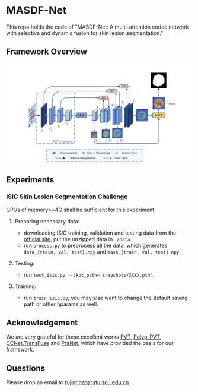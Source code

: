 # MASDF-Net
This repo holds the code of "MASDF-Net: A multi-attention codec network with selective and dynamic fusion for skin lesion segmentation."



## Framework Overview
<p align="center">
    <img src="imgs/model.png"/> <br />
</p>



## Experiments

### ISIC Skin Lesion Segmentation Challenge
GPUs of memory>=4G shall be sufficient for this experiment. 

1. Preparing necessary data:
	+ downloading ISIC training, validation and testing data from the [official site](https://challenge.isic-archive.com/data), put the unzipped data in `./data`.
	+ run `process.py` to preprocess all the data, which generates `data_{train, val, test}.npy` and `mask_{train, val, test}.npy`.

2. Testing:
	+ run `test_isic.py --ckpt_path='snapshots/XXXX.pth'`.

3. Training:
	+ run `train_isic.py`; you may also want to change the default saving path or other hparams as well.


## Acknowledgement
We are very grateful for these excellent works [PVT](https://github.com/whai362/PVT), [Polyp-PVT](https://github.com/DengPingFan/Polyp-PVT), [CCNet](https://github.com/speedinghzl/CCNet),[TransFuse](https://github.com/Rayicer/TransFuse) and [PraNet](https://github.com/DengPingFan/PraNet), which have provided the basis for our framework.

## Questions
Please drop an email to fujinghao@stu.scu.edu.cn
